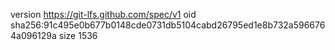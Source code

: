 version https://git-lfs.github.com/spec/v1
oid sha256:91c495e0b677b0148cde0731db5104cabd26795ed1e8b732a5966764a096129a
size 1536
